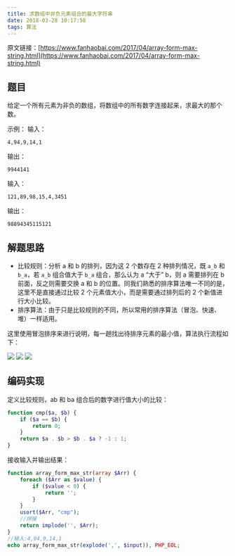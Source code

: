 ```yaml
---
title: 求数组中非负元素组合的最大字符串
date: 2018-03-28 10:17:58
tags: 算法
---
```

原文链接：[https://www.fanhaobai.com/2017/04/array-form-max-string.html](https://www.fanhaobai.com/2017/04/array-form-max-string.html)

## 题目

给定一个所有元素为非负的数组，将数组中的所有数字连接起来，求最大的那个数。

示例：
输入：

    4,94,9,14,1
    
输出：

    9944141
    
输入：

    121,89,98,15,4,3451
    
输出：

    98894345115121

<!-- more -->

## 解题思路
- 比较规则：分析 a 和 b 的排列，因为这 2 个数存在 2 种排列情况，既 ``a_b`` 和 ``b_a``，若 ``a_b`` 组合值大于 ``b_a`` 组合，那么认为 a “大于” b，则 a 需要排列在 b 前面，反之则需要交换 a 和 b 的位置。同我们熟悉的排序算法唯一不同的是，这里不是直接通过比较 2 个元素值大小，而是需要通过排列后的 2 个新值进行大小比较。
- 排序算法：由于只是比较规则的不同，所以常用的排序算法（冒泡、快速、堆）一样适用。

这里使用冒泡排序来进行说明，每一趟找出待排序元素的最小值，算法执行流程如下：

![](/images/sort_maximum_string_1.png)
![](/images/sort_maximum_string_2.png)
![](/images/sort_maximum_string_3.png)

## 编码实现
定义比较规则，ab 和 ba 组合后的数字进行值大小的比较：
```php
function cmp($a, $b) {
    if ($a == $b) {
        return 0;
    }
    return $a . $b > $b . $a ? -1 : 1;
}
```
接收输入并输出结果：
```php
function array_form_max_str(array $Arr) {
    foreach ($Arr as $value) {
        if ($value < 0) {
            return '';
        }
    }
    usort($Arr, "cmp");
    //拼接
    return implode('', $Arr);
}
//输入:4,94,9,14,1
echo array_form_max_str(explode(',', $input)), PHP_EOL;
```